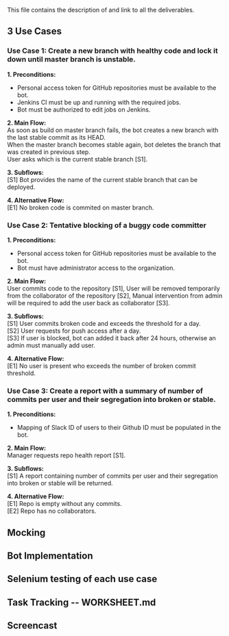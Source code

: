This file contains the description of and link to all the deliverables.


## 3 Use Cases


### Use Case 1: Create a new branch with healthy code and lock it down until master branch is unstable.  

**1. Preconditions:**    
+ Personal access token for GitHub repositories must be available to the bot.  
+	Jenkins CI must be up and running with the required jobs.  
+	Bot must be authorized to edit jobs on Jenkins.
  
**2. Main Flow:**    
	As soon as build on master branch fails, the bot creates a new branch with the last stable commit as its HEAD.  
	When the master branch becomes stable again, bot deletes the branch that was created in previous step.  
	User asks which is the current stable branch [S1].
  
**3. Subflows:**  
	[S1] Bot provides the name of the current stable branch that can be deployed.  
	 
**4. Alternative Flow:**  
	[E1] No broken code is commited on master branch.

  
### Use Case 2: Tentative blocking of a buggy code committer  

**1. Preconditions:**  
+	Personal access token for GitHub repositories must be available to the bot.  
+	Bot must have administrator access to the organization.
  
**2. Main Flow:**  
 User commits code to the repository [S1], User will be removed temporarily from the collaborator of the repository [S2],
 Manual intervention from admin will be required to add the user back as collaborator [S3].
  
**3. Subflows:**  
	[S1] User commits broken code and exceeds the threshold for a day.  
	[S2] User requests for push access after a day.  
	[S3] If user is blocked, bot can added it back after 24 hours, otherwise an admin must manually add user.  
	 
**4. Alternative Flow:**  
	[E1] No user is present who exceeds the number of broken commit threshold.
  
### Use Case 3: Create a report with a summary of number of commits per user and their segregation into broken or stable.    

**1. Preconditions:**      
+	Mapping of Slack ID of users to their Github ID must be populated in the bot.  
  
**2. Main Flow:**  
	Manager requests repo health report [S1].
	
**3. Subflows:**  
	[S1] A report containing number of commits per user and their segregation into broken or stable will be returned. 
	
**4. Alternative Flow:**  
	[E1] Repo is empty without any commits.  
	[E2] Repo has no collaborators.



## Mocking
## Bot Implementation
## Selenium testing of each use case
## Task Tracking -- WORKSHEET.md
## Screencast
